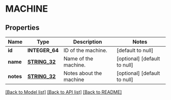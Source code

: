 # MACHINE

## Properties
Name | Type | Description | Notes
------------ | ------------- | ------------- | -------------
**id** | **INTEGER_64** | ID of the machine. | [default to null]
**name** | [**STRING_32**](STRING_32.md) | Name of the machine. | [optional] [default to null]
**notes** | [**STRING_32**](STRING_32.md) | Notes about the machine | [optional] [default to null]

[[Back to Model list]](../README.md#documentation-for-models) [[Back to API list]](../README.md#documentation-for-api-endpoints) [[Back to README]](../README.md)


